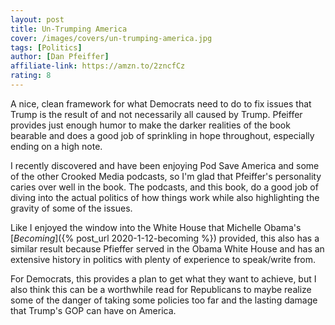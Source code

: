 ```yaml
---
layout: post
title: Un-Trumping America
cover: /images/covers/un-trumping-america.jpg
tags: [Politics]
author: [Dan Pfeiffer]
affiliate-link: https://amzn.to/2zncfCz
rating: 8
---
```


A nice, clean framework for what Democrats need to do to fix issues that Trump is the result of and not necessarily all caused by Trump. Pfeiffer provides just enough humor to make the darker realities of the book bearable and does a good job of sprinkling in hope throughout, especially ending on a high note.

I recently discovered and have been enjoying Pod Save America and some of the other Crooked Media podcasts, so I'm glad that Pfeiffer's personality caries over well in the book. The podcasts, and this book, do a good job of diving into the actual politics of how things work while also highlighting the gravity of some of the issues.

Like I enjoyed the window into the White House that Michelle Obama's [_Becoming_]({% post_url 2020-1-12-becoming %}) provided, this also has a similar result because Pfieffer served in the Obama White House and has an extensive history in politics with plenty of experience to speak/write from.

For Democrats, this provides a plan to get what they want to achieve, but I also think this can be a worthwhile read for Republicans to maybe realize some of the danger of taking some policies too far and the lasting damage that Trump's GOP can have on America.